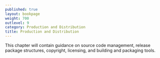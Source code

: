 ```yaml
---
published: true
layout: bookpage
weight: 700
outlevel: 9
category: Production and Distribution
title: Production and Distribution
---
```


This chapter will contain guidance on source code management, release package structures, copyright, licensing, and building and packaging tools.

